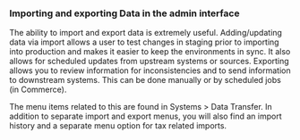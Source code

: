 ### Importing and exporting Data in the admin interface

The ability to import and export data is extremely useful. Adding/updating data via import allows a user to test changes in staging prior to importing into production and makes it easier to keep the environments in sync. It also allows for scheduled updates from upstream systems or sources. Exporting allows you to review information for inconsistencies and to send information to downstream systems. This can be done manually or by scheduled jobs (in Commerce).

The menu items related to this are found in Systems > Data Transfer. In addition to separate import and export menus, you will also find an import history and a separate menu option for tax related imports.